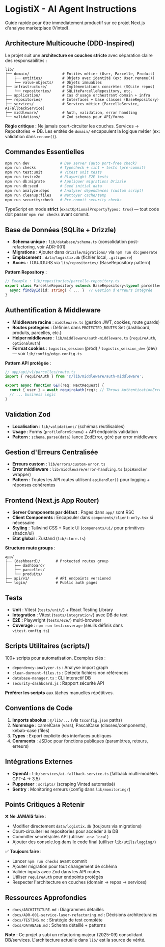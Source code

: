 # LogistiX - AI Agent Instructions

Guide rapide pour être immédiatement productif sur ce projet Next.js d'analyse marketplace (Vinted).

## Architecture Multicouche (DDD-Inspired)

Le projet suit une **architecture en couches stricte** avec séparation claire des responsabilités :

```
lib/
├── domain/               # Entités métier (User, Parcelle, Produit)
│   ├── entities/         # Objets avec identité (ex: User.rename())
│   └── value-objects/    # Objets immuables
├── infrastructure/       # Implémentations concrètes (SQLite repos)
│   └── repositories/     # SQLiteParcelleRepository, etc.
├── application/          # Cas d'usage orchestrant domain + infra
├── repositories/         # Interfaces + base classes (BaseRepository)
├── services/             # Services métier (ParcelleService, AIFallbackService)
├── middleware/           # Auth, validation, error handling
└── validations/          # Zod schemas pour API/forms
```

**Règle critique** : Ne jamais court-circuiter les couches. Services → Repositories → DB. Les entités de `domain/` encapsulent la logique métier (ex: validation dans `rename()`).

## Commandes Essentielles

```bash
npm run dev              # Dev server (auto port-free check)
npm run checks           # Typecheck + lint + tests (pre-commit)
npm run test:unit        # Vitest unit tests
npm run test:e2e         # Playwright E2E tests
npm run db:migrate       # Appliquer migrations Drizzle
npm run db:seed          # Seed initial data
npm run analyze:deps     # Analyser dépendances (custom script)
npm run cleanup:files    # Nettoyer cache/temp
npm run security:check   # Pre-commit security checks
```

TypeScript en mode **strict** (`exactOptionalPropertyTypes: true`) — tout code doit passer `npm run checks` avant commit.

## Base de Données (SQLite + Drizzle)

- **Schema unique** : `lib/database/schema.ts` (consolidation post-refactoring, voir ADR-001)
- **Migrations** : Ajouter dans `drizzle/migrations/` via `npm run db:generate`
- **Emplacement** : `data/logistix.db` (fichier local, `.gitignore`)
- **Accès** : TOUJOURS via `lib/repositories/` (BaseRepository pattern)

**Pattern Repository** :
```typescript
// Exemple : lib/repositories/parcelle-repository.ts
export class ParcelleRepository extends BaseRepository<typeof parcelles> {
  async findById(id: string) { ... }  // Gestion d'erreurs intégrée
}
```

## Authentification & Middleware

- **Middleware racine** : `middleware.ts` (gestion JWT, cookies, route guards)
- **Routes protégées** : Définies dans `PROTECTED_ROUTES` Set (dashboard, produits, parcelles, etc.)
- **Helper middleware** : `lib/middleware/auth-middleware.ts` (`requireAuth`, `optionalAuth`)
- **Format cookies** : `logistix_session` (prod) / `logistix_session_dev` (dev) — voir `lib/config/edge-config.ts`

**Pattern API protégée** :
```typescript
// app/api/v1/parcelles/route.ts
import { requireAuth } from '@/lib/middleware/auth-middleware';

export async function GET(req: NextRequest) {
  const { user } = await requireAuth(req); // Throws AuthenticationError si invalide
  // ... business logic
}
```

## Validation Zod

- **Localisation** : `lib/validations/` (schémas réutilisables)
- **Usage** : Forms (`profileFormSchema`) + API endpoints validation
- **Pattern** : `schema.parse(data)` lance ZodError, géré par error middleware

## Gestion d'Erreurs Centralisée

- **Erreurs custom** : `lib/errors/custom-error.ts`
- **Error middleware** : `lib/middleware/error-handling.ts` (`apiHandler` wrapper)
- **Pattern** : Toutes les API routes utilisent `apiHandler()` pour logging + réponses cohérentes

## Frontend (Next.js App Router)

- **Server Components par défaut** : Pages dans `app/` sont RSC
- **Client Components** : Encapsuler dans `components/client-only.tsx` si nécessaire
- **Styling** : Tailwind CSS + Radix UI (`components/ui/` pour primitives shadcn/ui)
- **État global** : Zustand (`lib/store.ts`)

**Structure route groups** :
```
app/
├── (dashboard)/       # Protected routes group
│   ├── dashboard/
│   ├── parcelles/
│   └── produits/
├── api/v1/            # API endpoints versioned
└── login/             # Public auth pages
```

## Tests

- **Unit** : Vitest (`tests/unit/`) + React Testing Library
- **Integration** : Vitest (`tests/integration/`) avec DB de test
- **E2E** : Playwright (`tests/e2e/`) multi-browser
- **Coverage** : `npm run test:coverage` (seuils définis dans `vitest.config.ts`)

## Scripts Utilitaires (scripts/)

100+ scripts pour automatisation. Exemples clés :
- `dependency-analyzer.ts` : Analyse import graph
- `clean-dormant-files.ts` : Détecte fichiers non référencés
- `database-manager.ts` : CLI interactif DB
- `security-dashboard.js` : Rapport sécurité API

**Préférer les scripts** aux tâches manuelles répétitives.

## Conventions de Code

1. **Imports absolus** : `@/lib/...` (via `tsconfig.json` paths)
2. **Nommage** : camelCase (vars), PascalCase (classes/components), kebab-case (files)
3. **Types** : Export explicite des interfaces publiques
4. **Comments** : JSDoc pour fonctions publiques (paramètres, retours, erreurs)

## Intégrations Externes

- **OpenAI** : `lib/services/ai-fallback-service.ts` (fallback multi-modèles GPT-4 → 3.5)
- **Puppeteer** : `scripts/` (scraping Vinted automatisé)
- **Sentry** : Monitoring erreurs (config dans `lib/monitoring/`)

## Points Critiques à Retenir

❌ **Ne JAMAIS faire** :
- Modifier directement `data/logistix.db` (toujours via migrations)
- Court-circuiter les repositories pour accéder à la DB
- Committer secrets/clés API (utiliser `.env.local`)
- Ajouter des console.log dans le code final (utiliser `lib/utils/logging/`)

✅ **Toujours faire** :
- Lancer `npm run checks` avant commit
- Ajouter migration pour tout changement de schéma
- Valider inputs avec Zod dans les API routes
- Utiliser `requireAuth` pour endpoints protégés
- Respecter l'architecture en couches (domain → repos → services)

## Ressources Approfondies

- `docs/ARCHITECTURE.md` : Diagrammes détaillés
- `docs/ADR-001-service-layer-refactoring.md` : Décisions architecturales
- `docs/TESTING.md` : Stratégie de test complète
- `docs/DATABASE.md` : Schema détaillé + patterns

**Note** : Ce projet a subi un refactoring majeur (2025-09) consolidant DB/services. L'architecture actuelle dans `lib/` est la source de vérité.
